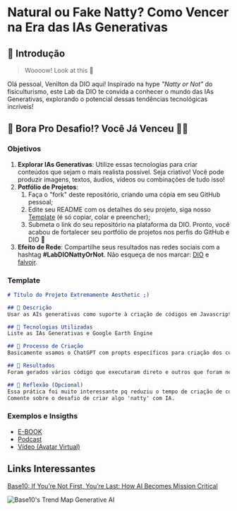 # Natural ou Fake Natty? Como Vencer na Era das IAs Generativas

## 🚀 Introdução

> Woooow! Look at this 👀

Olá pessoal, Venilton da DIO aqui! Inspirado na hype _"Natty or Not"_ do fisiculturismo, este Lab da DIO te convida a conhecer o mundo das IAs Generativas, explorando o potencial dessas tendências tecnológicas incríveis!

## 🎯 Bora Pro Desafio!? Você Já Venceu 💪🤓

### Objetivos

1. **Explorar IAs Generativas**: Utilize essas tecnologias para criar conteúdos que sejam o mais realista possível. Seja criativo! Você pode produzir imagens, textos, áudios, vídeos ou combinações de tudo isso!
1. **Potfólio de Projetos**:
    1. Faça o "fork" deste repositório, criando uma cópia em seu GitHub pessoal;
    2. Edite seu README com os detalhes do seu projeto, siga nosso [Template](#template) (é só copiar, colar e preencher);
    3. Submeta o link do seu repositório na plataforma da DIO. Pronto, você acabou de fortalecer seu portfólio de projetos nos perfis do GitHub e DIO 🚀
1. **Efeito de Rede**: Compartilhe seus resultados nas redes sociais com a hashtag **#LabDIONattyOrNot**. Não esqueça de nos marcar: [DIO](https://www.linkedin.com/school/dio-makethechange) e [falvojr](https://www.linkedin.com/in/falvojr).

### Template

```markdown
# Título do Projeto Extremamente Aesthetic ;)

## 📒 Descrição
Usar as AIs generativas como suporte à criação de códigos em Javascript dentro do Google Earth Engine para processamento digital de imagens

## 🤖 Tecnologias Utilizadas
Liste as IAs Generativas e Google Earth Engine

## 🧐 Processo de Criação
Basicamente usamos o ChatGPT com propts específicos para criação dos códigos e posterormente aplicamos esses no Google Earth Engine.

## 🚀 Resultados
Foram gerados vários código que executaram direto e outros que foram necessária a intervenção para ujuste de coleções ou alguma função que o GEE não tinha de forma nativa e o GPT criou como um javascript por fora e o GEE não conseguiu interpretar. No geral o resultado foi muito bom!

## 💭 Reflexão (Opcional)
Essa prática foi muito interessante pq reduziu o tempo de criação de código em  muitas horas e agilizou o desenvolvimento. No entando ainda fica claro que ter o conhecimento ajuda na hora de ajustes finos. Outra questão interessante foi que usuários sem muita experiencia em programação e desenvolvimento conseguiram obter resultados bons.
Comente sobre o desafio de criar algo 'natty' com IA.
```

### Exemplos e Insigths

- [E-BOOK](/exemplos/E-BOOK.md)
- [Podcast](/exemplos/PODCAST.md)
- [Vídeo (Avatar Virtual)](/exemplos/VIDEO.md)

## Links Interessantes

[Base10: If You’re Not First, You’re Last: How AI Becomes Mission Critical](https://base10.vc/post/generative-ai-mission-critical/)

![Base10's Trend Map Generative AI](https://github.com/digitalinnovationone/lab-natty-or-not/assets/730492/f4df26e8-f8f7-4419-8252-c69d73ea930c)
